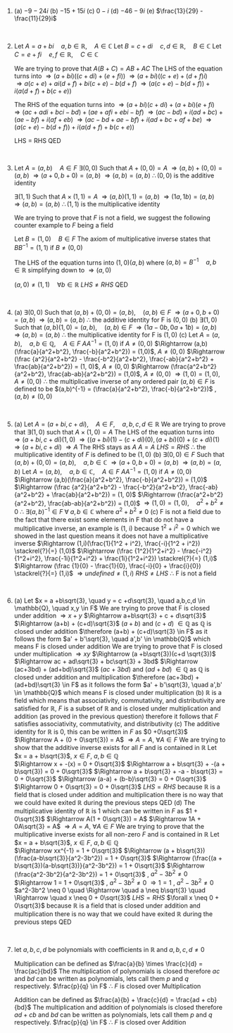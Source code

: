 1. 
	 (a)  $-9 - 24i$
	 (b)  $-15 + 15i$
	 (c)  $0 - i$
	 (d) $-46 -9i$
	 (e) $\frac{13}{29} - \frac{11}{29}i$
	 <div style="page-break-after: always; visibility: hidden">\pagebreak</div>
2. 
	 Let $A = a+bi \quad a,b \in \mathbb{R}, \quad A \in \mathbb{C}$
	 Let $B = c+di \quad c,d \in \mathbb{R}, \quad B \in \mathbb{C}$
	 Let $C = e+fi \quad e,f \in \mathbb{R}, \quad C \in \mathbb{C}$
	 
	 We are trying to prove that $A(B+C)= AB+ AC$
	 The LHS of the equation turns into
	 $\Rightarrow (a+bi)((c+di) + (e+fi))$
	 $\Rightarrow (a+bi)((c + e) + (d + f)i)$  
	 $\Rightarrow a(c+e) + ai(d + f) + bi(c + e) - b(d + f)$
	 $\Rightarrow (a(c+e) - b(d+f)) + i(a(d+f) + b(c+e))$

	 The RHS of the equation turns into 
	 $\Rightarrow (a+bi)(c+di) + (a+bi)(e+fi)$
	 $\Rightarrow (ac + adi + bci - bd) + (ae + afi + ebi - bf)$
	 $\Rightarrow (ac - bd) + i(ad + bc) + (ae - bf) + i(af + eb)$
	 $\Rightarrow (ac - bd + ae - bf) + i(ad + bc + af + be)$
	 $\Rightarrow (a(c+e) -b(d+f)) + i(a(d+f) + b(c+e))$
	 
	 LHS = RHS
	 QED
	 <div style="page-break-after: always; visibility: hidden">\pagebreak</div>
3. 
	 Let $A = (a, b)  \quad A \in F$
	 $\exists (0,0)$ Such that $A + (0, 0) = A$
	 $\Rightarrow (a,b) + (0, 0) = (a,b)$
	 $\Rightarrow (a+0,b+0) = (a,b)$
	 $\Rightarrow (a,b) = (a,b)$
	 $\therefore (0,0)$ is the additive identity

	$\exists (1,1)$ Such that $A \times (1,1) = A$
	 $\Rightarrow (a,b)(1,1) = (a,b)$
	 $\Rightarrow (1a,1b) = (a,b)$
	 $\Rightarrow (a,b) = (a,b)$
	 $\therefore (1,1)$ is the multiplicative identity
	 
	 We are trying to prove that $F$ is not a field, we suggest the following counter example to $F$ being a field
	 
	 Let $B = (1, 0)  \quad B \in F$
	 The axiom of multiplicative inverse states that 
	 $BB^{-1} = (1,1)$ if $B \neq (0,0)$

	 The LHS of the equation turns into
	 $(1,0)(a,b)$ where $(a,b) = B^{-1}\quad a,b \in \mathbb{R}$
	 simplifying down to 
	 $\Rightarrow (a, 0)$

	 $(a,0) \neq (1,1) \quad \forall b \in \mathbb{R}$
	 $LHS \neq RHS$
	 QED
	 <div style="page-break-after: always; visibility: hidden">\pagebreak</div>
4. 
	 (a)
		 $\exists  (0,0)$ Such that $(a,b) + (0,0) = (a,b), \quad (a,b) \in F$
		 $\Rightarrow (a+0,b+0) = (a,b)$
		 $\Rightarrow (a,b) = (a,b)$
		 $\therefore$ the additive identity for F is $(0,0)$
	 (b)
		 $\exists (1,0)$ Such that $(a,b)(1,0) = (a,b), \quad (a,b) \in F$
		 $\Rightarrow (1a - 0b, 0a + 1b) = (a,b)$
		 $\Rightarrow (a,b) = (a,b)$
		  $\therefore$ the multiplicative identity for F is $(1,0)$
	 (c)
		 Let $A = (a,b), \quad a,b \in \mathbb{Q}, \quad A \in F$
		 $AA^{-1} = (1,0)$ if $A \neq (0,0)$
		 $\Rightarrow (a,b)(\frac{a}{a^2+b^2}, \frac{-b}{a^2+b^2}) = (1,0)$, $A \neq (0,0)$
		 $\Rightarrow (\frac {a^2}{a^2+b^2} - \frac{-b^2}{a^2+b^2}, \frac{-ab}{a^2+b^2} + \frac{ab}{a^2+b^2}) = (1, 0)$, $A \neq (0,0)$
		 $\Rightarrow (\frac{a^2+b^2}{a^2+b^2}, \frac{ab-ab}{a^2+b^2}) = (1,0)$, $A \neq (0,0)$
		 $\Rightarrow (1,0) = (1,0)$, $A \neq (0,0)$
		 $\therefore$ the multiplicative inverse of any ordered pair $(a,b) \in F$ is defined to be $(a,b)^{-1} = (\frac{a}{a^2+b^2}, \frac{-b}{a^2+b^2})$ , $(a,b) \neq (0,0)$
		 <div style="page-break-after: always; visibility: hidden">\pagebreak</div>
5. 
	 (a) 
		 Let $A = (a+bi, c+di), \quad A \in F, \quad a,b,c,d \in \mathbb{R}$
		 We are trying to prove that $\exists (1,0)$ such that $A \times (1,0) = A$ 
		 The LHS of the equation turns into
		 $\Rightarrow (a+bi,c+di)(1,0)$
		 $\Rightarrow ((a+bi)(1) - (c+di)(0), (a+bi)(0) + (c+di)(1)$
		 $\Rightarrow (a+bi, c+di)$
		 $\Rightarrow A$
		 The RHS stays as $A$
		 $A=A$
		 $LHS = RHS$
		 $\therefore$ the multiplicative identity of $F$ is defined to be $(1,0)$
	 (b)
		 $\exists(0,0) \in F$ Such that $(a,b) + (0,0) = (a,b), \quad a,b \in \mathbb{C}$
		 $\Rightarrow (a + 0, b + 0) = (a,b)$
		 $\Rightarrow (a,b) = (a,b)$
		 Let $A = (a,b), \quad a,b \in \mathbb{C}, \quad A \in F$
		 $AA^{-1} = (1,0)$ if $A \neq (0,0)$
		 $\Rightarrow (a,b)(\frac{a}{a^2+b^2}, \frac{-b}{a^2+b^2}) = (1,0)$
		 $\Rightarrow (\frac {a^2}{a^2+b^2} - \frac{-b^2}{a^2+b^2}, \frac{-ab}{a^2+b^2} + \frac{ab}{a^2+b^2}) = (1, 0)$
		 $\Rightarrow (\frac{a^2+b^2}{a^2+b^2}, \frac{ab-ab}{a^2+b^2}) = (1,0)$
		 $\Rightarrow (1,0) = (1,0), \quad a^2 + b^2 \neq 0$
		 $\therefore$ $\exists (a,b)^{-1} \in  F \; \forall  \; a,b \in \mathbb{C} \text{ where } a^2 + b^2 \neq 0$
	 (c)
		 F is not a field due to the fact that there exist some elements in F that do not have a multiplicative inverse, an example is (1, i) because $1^2 + i^2 = 0$ which we showed in the last question means it does not have a multiplicative inverse 
		 $\Rightarrow (1,i)(\frac{1}{1^2 + i^2}, \frac{-i}{1^2 + i^2}) \stackrel{?}{=} (1,0)$
		 $\Rightarrow (\frac {1^2}{1^2+i^2} - \frac{-i^2}{1^2+i^2}, \frac{-1i}{1^2+i^2} + \frac{1i}{1^2+i^2}) \stackrel{?}{=} (1,i)$
		 $\Rightarrow (\frac {1}{0} - \frac{1}{0}, \frac{-i}{0} + \frac{i}{0}) \stackrel{?}{=} (1,i)$
		 $\Rightarrow undefined \neq (1,i)$
		 $RHS \neq LHS$
		 $\therefore$ F is not a field
		 <div style="page-break-after: always; visibility: hidden">\pagebreak</div>
6. 
	 (a)
		 Let $x = a +b\sqrt{3}, \quad y = c +d\sqrt{3}, \quad a,b,c,d \in \mathbb{Q}, \quad x,y \in F$
		 We are trying to prove that F is closed under addition
		 $\Rightarrow x+y$
		 $\Rightarrow a+b\sqrt{3} + c + d\sqrt{3}$
		 $\Rightarrow (a+b) + (c+d)\sqrt{3}$
		 $(a+b)$ and $(c+d)$ $\in \mathbb{Q}$ as $\mathbb{Q}$ is closed under addition
		 $\therefore (a+b) + (c+d)\sqrt{3} \in F$ as it follows the form $a' + b'\sqrt{3}, \quad a',b' \in \mathbb{Q}$  which means F is closed under addition
		 We are trying to prove that F is closed under multiplication
		 $\Rightarrow xy$
		 $\Rightarrow (a +b\sqrt{3})(c+d \sqrt{3})$
		 $\Rightarrow ac + ad\sqrt{3} + bc\sqrt{3} + 3bd$
		 $\Rightarrow (ac+3bd) + (ad+bd)\sqrt{3}$
		 $(ac+3bd)$ and $(ad+bd)$ $\in \mathbb{Q}$ as $\mathbb{Q}$ is closed under addition and multiplication
		 $\therefore (ac+3bd) + (ad+bd)\sqrt{3} \in F$ as it follows the form $a' + b'\sqrt{3}, \quad a',b' \in \mathbb{Q}$  which means F is closed under multiplication
	 (b)
		 $\mathbb{R}$ is a field which means that associativity, commutativity, and distributivity are satisfied for $\mathbb{R}$, $F$ is a subset of $\mathbb{R}$ and is closed under multiplication and addition (as proved in the previous question) therefore it follows that $F$ satisfies associativity, commutativity, and distributivity
	 (c)
		 The additive identity for $\mathbb{R}$ is $0$, this can be written in $F$ as $0 +0\sqrt{3}$  
		 $\Rightarrow A + (0 + 0\sqrt{3}) = A$ 
		 $\Rightarrow A = A$,   $\forall A \in F$
		 We are trying to show that the additive inverse exists for all $F$ and is contained in $\mathbb{R}$
		 Let $x = a + b\sqrt{3}$,     $x \in F$,     $a,b \in \mathbb{Q}$  
		 $\Rightarrow x + -(x) = 0 + 0\sqrt{3}$
		 $\Rightarrow a + b\sqrt{3} + -(a + b\sqrt{3}) = 0 + 0\sqrt{3}$
		 $\Rightarrow a + b\sqrt{3} + -a - b\sqrt{3} = 0 + 0\sqrt{3}$
		 $\Rightarrow (a-a) + (b-b)\sqrt{3} = 0 + 0\sqrt{3}$
		 $\Rightarrow 0 + 0\sqrt{3} = 0 + 0\sqrt{3}$
		 $LHS = RHS$
		 because $\mathbb{R}$ is a field that is closed under addition and multiplication there is no way that we could have exited  $\mathbb{R}$ during the previous steps
		 QED
	 (d)
		 The multiplicative identity of $\mathbb{R}$ is 1 which can be written in $F$ as $1 + 0\sqrt{3}$ 
		 $\Rightarrow A(1 + 0\sqrt{3}) = A$
		 $\Rightarrow 1A + 0A\sqrt{3} = A$
		 $\Rightarrow A = A$,   $\forall A \in F$ 
		 We are trying to prove that the multiplicative inverse exists for all non-zero $F$ and is contained in $\mathbb{R}$
		 Let $x = a + b\sqrt{3}$,     $x \in F$,     $a,b \in \mathbb{Q}$  
		 $\Rightarrow xx^{-1} = 1 + 0\sqrt{3}$ 
		 $\Rightarrow (a + b\sqrt{3})(\frac{a-b\sqrt{3}}{a^2-3b^2}) = 1 + 0\sqrt{3}$
		 $\Rightarrow (\frac{(a + b\sqrt{3})(a-b\sqrt{3})}{a^2-3b^2}) = 1 + 0\sqrt{3}$
		 $\Rightarrow (\frac{a^2-3b^2}{a^2-3b^2}) = 1 + 0\sqrt{3}$                , $a^2-3b^2 \neq 0$
		 $\Rightarrow 1 = 1 + 0\sqrt{3}$                             , $a^2-3b^2 \neq 0$
		 $\Rightarrow 1 = 1$                                           , $a^2-3b^2 \neq 0$
		 $a^2-3b^2 \neq 0 \quad \Rightarrow \quad a \neq b\sqrt{3} \quad \Rightarrow \quad x \neq 0 + 0\sqrt{3}$
		 $LHS = RHS$  $\forall x \neq 0 + 0\sqrt{3}$
		 because $\mathbb{R}$ is a field that is closed under addition and multiplication there is no way that we could have exited  $\mathbb{R}$ during the previous steps
		 QED
		 <div style="page-break-after: always; visibility: hidden">\pagebreak</div>
7. 
	let $a,b,c,d$ be polynomials with coefficients in $\mathbb{R}$ and $a,b,c,d\neq 0$

	Multiplication can be defined as $\frac{a}{b} \times \frac{c}{d} = \frac{ac}{bd}$ 
	The multiplication of polynomials is closed therefore $ac$ and $bd$ can be written as polynomials, lets call them $p$ and $q$ respectively. $\frac{p}{q} \in F$   $\therefore$  $F$ is closed over Multiplication

	Addition can be defined as $\frac{a}{b} + \frac{c}{d} = \frac{ad + cb}{bd}$
	The multiplication and addition of polynomials is closed therefore $ad+cb$ and $bd$ can be written as polynomials, lets call them $p$ and $q$ respectively. $\frac{p}{q} \in F$   $\therefore$  $F$ is closed over Addition